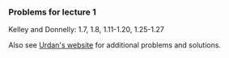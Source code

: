 
### Problems for lecture 1

Kelley and Donnelly:  1.7, 1.8, 1.11-1.20, 1.25-1.27

Also see <a href="https://routledgetextbooks.com/textbooks/9781138838345/default.php">Urdan's website</a> for additional problems and solutions.
